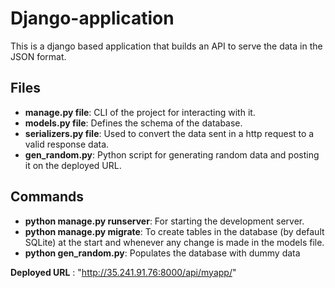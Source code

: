 # Django-application
This is a django based application that builds an API to serve the data in the JSON format. 

## Files
* **manage.py file**: CLI of the project for interacting with it.   
* **models.py file**: Defines the schema of the database.  
* **serializers.py file**: Used to convert the data sent in a http request to a valid response data.  
* **gen_random.py**: Python script for generating random data and posting it on the deployed URL.

## Commands
* **python manage.py runserver**: For starting the development server.  
* **python manage.py migrate**: To create tables in the database (by default SQLite) at the start and whenever any change is made in the models file.  
* **python gen_random.py**: Populates the database with dummy data

 **Deployed URL** : "http://35.241.91.76:8000/api/myapp/"
